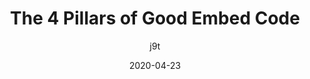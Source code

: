---
author: j9t
date: 2020-04-23
tags:
  - embed-code
  - usability
  - quality
target_url: https://meiert.com/en/blog/good-embed-code/
title: The 4 Pillars of Good Embed Code
---